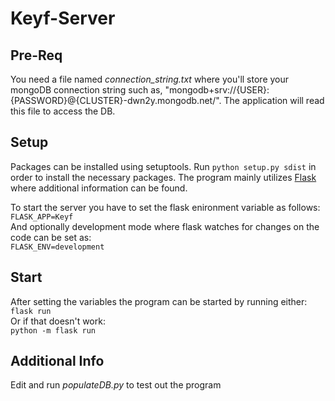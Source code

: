 # Keyf-Server
## Pre-Req
You need a file named *connection_string.txt* where you'll store your mongoDB connection string such as,
"mongodb+srv://{USER}:{PASSWORD}@{CLUSTER}-dwn2y.mongodb.net/".
The application will read this file to access the DB.

## Setup
Packages can be installed using setuptools.
Run ```python setup.py sdist``` in order to install the necessary packages.
The program mainly utilizes [Flask](https://flask-restful.readthedocs.io/en/latest/) where additional information can be found.

To start the server you have to set the flask enironment variable as follows:  
```FLASK_APP=Keyf```  
And optionally development mode where flask watches for changes on the code can be set as:  
```FLASK_ENV=development```  

## Start
After setting the variables the program can be started by running either:  
```flask run```  
Or if that doesn't work:  
```python -m flask run```

## Additional Info
Edit and run *populateDB.py* to test out the program
